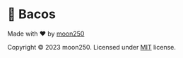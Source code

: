 # 📖 Bacos
Made with ♥️ by [moon250](https://github.com/moon250)

Copyright ©️ 2023 moon250. Licensed under [MIT](https://github.com/moon250/bacos/blob/master/LICENSE) license.

